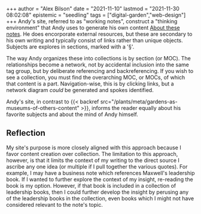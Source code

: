 +++
author = "Alex Bilson"
date = "2021-11-10"
lastmod = "2021-11-30 08:02:08"
epistemic = "seedling"
tags = ["digital-garden","web-design"]
+++
Andy's site, referred to as "working notes", construct a "thinking environment" that Andy uses to generate his own content [About these notes](https://notes.andymatuschak.org/About_these_notes). He does encorporate external resources, but these are secondary to his own writing and typically consist of links rather than unique objects. Subjects are explores in sections, marked with a '§'.

The way Andy organizes these into collections is by section (or MOC). The relationships become a network, not by accidental inclusion into the same tag group, but by deliberate referencing and backreferencing. If you wish to see a collection, you must find the overarching MOC, or MOCs, of which that content is a part. Navigation-wise, this is by clicking links, but a network diagram _could_ be generated and spokes identified.

Andy's site, in contrast to {{< backref src="/plants/meta/gardens-as-museums-of-others-content" >}}, informs the reader equally about his favorite subjects and about the mind of Andy himself.

## Reflection

My site's purpose is more closely aligned with this approach because I favor content creation over collection. The limitation to this approach, however, is that it limits the context of my writing to the direct source I ascribe any one idea (or multiple if I pull together the various quotes). For example, I may have a business note which references Maxwell's leadership book. If I wanted to further explore the context of my insight, re-reading the book is my option. However, if that book is included in a collection of leadership books, then I could further develop the insight by perusing any of the leadership books in the collection, even books which I might not have considered relevant to the note's topic.


